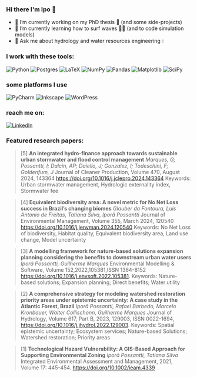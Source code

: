

### Hi there I'm Ipo 👋

- 🔭 I’m currently working on my PhD thesis :bookmark_tabs: (and some side-projects)
- 🌱 I’m currently learning how to surf waves :surfing_man: (and to code simulation models) 
- 💬 Ask me about hydrology and water resources engineering :droplet:

### I work with these tools:
![Python](https://img.shields.io/badge/python-3670A0?style=for-the-badge&logo=python&logoColor=ffdd54)
![Postgres](https://img.shields.io/badge/postgres-%23316192.svg?style=for-the-badge&logo=postgresql&logoColor=white)
![LaTeX](https://img.shields.io/badge/latex-%23008080.svg?style=for-the-badge&logo=latex&logoColor=white)
![NumPy](https://img.shields.io/badge/numpy-%23013243.svg?style=for-the-badge&logo=numpy&logoColor=white)
![Pandas](https://img.shields.io/badge/pandas-%23150458.svg?style=for-the-badge&logo=pandas&logoColor=white)
![Matplotlib](https://img.shields.io/badge/Matplotlib-%23ffffff.svg?style=for-the-badge&logo=Matplotlib&logoColor=black)
![SciPy](https://img.shields.io/badge/SciPy-%230C55A5.svg?style=for-the-badge&logo=scipy&logoColor=%white)

### some platforms I use
![PyCharm](https://img.shields.io/badge/pycharm-143?style=for-the-badge&logo=pycharm&logoColor=black&color=black&labelColor=green)
![Inkscape](https://img.shields.io/badge/Inkscape-e0e0e0?style=for-the-badge&logo=inkscape&logoColor=080A13)
![WordPress](https://img.shields.io/badge/WordPress-%23117AC9.svg?style=for-the-badge&logo=WordPress&logoColor=white)

### reach me on:
[![LinkedIn](https://img.shields.io/badge/linkedin-%230077B5.svg?style=for-the-badge&logo=linkedin&logoColor=white)](https://www.linkedin.com/in/iporã-possantti-6769901b6/)

### Featured research papers:

> [5] **An integrated hydro-finance approach towards sustainable urban stormwater and flood control management**
> *Marques, G; Possantti, I; Dalcin, AP; Daiello, J; Gonzalez, I; Todeschini, F; Goldenfum, J*
> Journal of Cleaner Production, Volume 470, August 2024, 143364
> https://doi.org/10.1016/j.jclepro.2024.143364
> Keywords: Urban stormwater management, Hydrologic externality index, Stormwater fee

> [4] **Equivalent biodiversity area: A novel metric for No Net Loss success in Brazil’s changing biomes**
> *Glauber da Fontoura, Luis Antonio de Freitas, Tatiana Silva, Iporã Possantti*
> Journal of Environmental Management, Volume 355, March 2024, 120540
> https://doi.org/10.1016/j.jenvman.2024.120540
> Keywords: No Net Loss of biodiversity, Habitat quality, Equivalent biodiversity area, Land use change, Model uncertainty

> [3] **A modelling framework for nature-based solutions expansion planning considering the benefits to downstream urban water users**
> *Iporã Possantti, Guilherme Marques*
> Environmental Modelling & Software, Volume 152,2022,105381,ISSN 1364-8152
> https://doi.org/10.1016/j.envsoft.2022.105381.
> Keywords: Nature-based solutions; Expansion planning; Direct benefits; Water utility

> [2] **A comprehensive strategy for modeling watershed restoration priority areas under epistemic uncertainty: A case study in the Atlantic Forest, Brazil**
> *Iporã Possantti, Rafael Barbedo, Marcelo Kronbauer, Walter Collischonn, Guilherme Marques*
> Journal of Hydrology, Volume 617, Part B, 2023, 129003, ISSN 0022-1694,
> https://doi.org/10.1016/j.jhydrol.2022.129003.
> Keywords: Spatial epistemic uncertainty; Ecosystem services; Nature-based Solutions; Watershed restoration; Priority areas

> [1] **Technological Hazard Vulnerability: A GIS-Based Approach for Supporting Environmental Zoning**
> *Iporã Possantti, Tatiana Silva*
> Integrated Environmental Assessment and Management, 2021, Volume 17: 445-454. 
> https://doi.org/10.1002/ieam.4339
